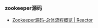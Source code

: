 ### zookeeper源码

- [Zookeeper源码-总体流程概览 | Reactor](https://blog.reactor.top/2018/03/15/Zookeeper源码-总体流程概览/)